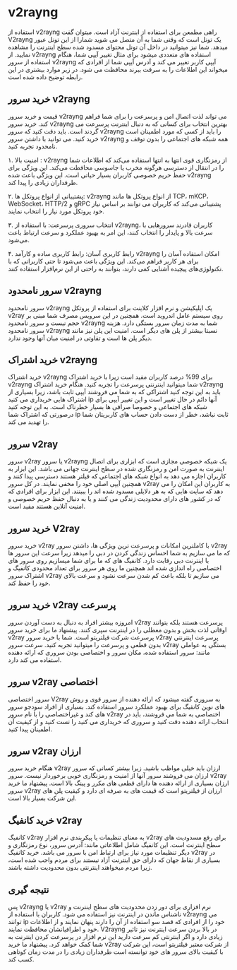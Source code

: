 <meta name="viewport" content="width=device-width, initial-scale=1.0">
<link rel="alternate" hreflang="fa-IR" href="https://github.com/"/>
  <meta name="google-site-verification" content="9HiE3v-4EuFk22VUJBIgXsC7vq9f7P1eu9w00LVnqCo" />
<meta name="title" content="خرید v2rayng">
<meta name="description" content="خرید سرور v2rayng پرسرعت و بدون قطعی دارای رمزنگاری قوی برای حفظ حریم خصوصی کاربران، خرید سرور v2rayng بهترین انتخاب شماست.">
<meta name="keywords" content="خرید v2rayng, خرید سرور v2rayng, خرید v2ray, خرید سرور v2ray">
<meta name="robots" content="index, follow">
<meta http-equiv="Content-Type" content="text/html; charset=utf-8">
<meta name="revisit-after" content="1 days">
<meta name="author" content="فیلتریتو">

# v2rayng
استفاده از v2rayng راهی مطمعن برای استفاده از اینترنت آزاد است. میتوان گفت V2rayng یک تونل است که وقتی شما به آن متصل می شوید شمارا از این تونل عبور میدهد. شما نیز میتوانید در داخل آن تونل محتوای مسدود شده سطح اینترنت را مشاهده نمایید. از v2rayng استفاده های متعددی میشود برای مثال تغییر آیپی شما، هنگام استفاده از سرور v2rayng آیپی کاربر تغییر می کند و آدرس آیپی شما از افرادی که میخواند این اطلاعات را به سرقت ببرند محافظت می شود. در زیر موارد بیشتری در این رابطه توضیح داده شده است.

## خرید سرور v2rayng
قیمت و خرید سرور v2rayng می تواند لذت اتصال امن و پرسرعت را برای شما فراهم کند. خرید سرور v2rayng بهترین انتخاب برای کسانی که به دنبال اینترنت پرسرعت می گردند است. باید دقت کنید که سرور v2rayng را باید از کسی که مورد اطمینان است خرید کنید. می توانید با داشتن سرور v2rayng  همه شبکه های اجتماعی را بدون توقف و نامحدود تجربه کنید.

۱. امنیت بالا : v2rayng از رمزنگاری قوی انتها به انتها استفاده می‌کند که اطلاعات شما را در انتقال از دسترسی هرگونه مخرب یا جاسوسی محافظت می‌کند. این ویژگی برای حفظ حریم خصوصی کاربران بسیار حیاتی است. این ویژگی باعث شده v2rayng طرفداران زیادی را پیدا کند.

۲. پشتیبانی از انواع پروتکل ها: v2rayng از انواع پروتکل ها مانند TCP، mKCP، WebSocket، HTTP/2 و gRPC پشتیبانی می‌کند که کاربران می توانند بر اساس نیاز خود پروتکل مورد نیاز را انتخاب نمایند.

۳. انتخاب سروری پرسرعت: با استفاده از v2rayng، کاربران قادرند سرورهایی با سرعت بالا و پایدار را انتخاب کنند، این امر به بهبود عملکرد و سرعت ارتباط باعث می‌شود.

۴. رابط کاربری آسان: رابط کاربری ساده و کارآمد v2rayng امکان استفاده آسان را برای هر کاربر فراهم می‌کند. این ویژگی باعث می‌شود تا حتی کاربرانی که با تکنولوژی‌های پیچیده آشنایی کمی دارند، بتوانند به راحتی از این نرم‌افزار استفاده کنند.

## سرور نامحدود v2rayng
سرور نامحدود v2rayng یک اپلیکیشن و نرم افزار کلاینت برای استفاده از پروتکل v2ray روی سیستم عامل اندروید است. همچنین در این سرویس مصرف شما مبنی بر حجم نیست و سرور نامحدود v2rayng شما به مدت زمان سرور بستگی دارد. هزینه سرور نامحدود v2rayng نسبتا بیشتر از پلن های دیگر است. امنیت این پلن نیز مانند دیگر پلن ها است و تفاوتی در امنیت میان آنها وجود ندارد.

## خرید اشتراک v2rayng
خرید اشتراک v2rayng برای 99% درصد کاربران مفید است زیرا با خرید اشتراک v2rayng شما میتوانید اینترنتی پرسرعت را تجربه کنید. هنگام خرید اشتراک v2rayng باید به این توجه کنید اشتراکی که به شما می فروشند آیپی ثابت باشد، زیرا بسیاری از اشتراک هایی خریداری می کنید ip آنها دائم در حال تغییر است و این تغییر آیپی برای شبکه های اجتماعی و خصوصا صرافی ها بسیار خطرناک است. به این توجه کنید درصورتی که اشتراک شما ip ثابت نباشد، خطر از دست دادن حساب های کاربریتان شما را تهدید می کند.

## سرور v2ray
سرور v2ray یا سرور v2rayng یک شبکه خصوصی مجازی است که ابزاری برای اتصال اینترنت به صورت امن و رمزنگاری شده در سطح اینترنت جهانی می باشد. این ابزار به کاربران اجازه می دهد به انواع شبکه های اجتماعی که فیلتر هستند دسترسی پیدا کنند و همچنین آیپی اصلی خود را مخفی نمایند. در کل سرور v2ray به کاربران این امکان را می دهد که سایت هایی که به هر دلایلی مسدود شده اند را ببینند. این ابزار برای افرادی که که در کشور های دارای محدودیت زندگی می کنند و یا به دنبال حفظ حریم خصوصی و امنیت آنلاین هستند مفید است.

## خرید سرور V2ray
خرید سرور v2ray با کاملترین امکانات و پرسرعت ترین ویژگی ها، داشتن سرور v2ray که ما می سازیم به شما احساس زندگی کردن در دبی را میدهد زیرا سرعت این سرور ها با اینترنت دبی رقابت دارد. کانفیگ های که ما برای شما میسازیم روی سرور های اختصاصی راه اندازی شده اند همچنین ما روی هر سرور برای تعداد محدودی کانفیگ و اشتراک سرور v2ray می سازیم تا بلکه باعث کم شدن سرعت نشود و سرعت بالای خود را حفظ کند.

## خرید سرور v2ray پرسرعت
امروزه بیشتر افراد به دنبال به دست آوردن سرور v2ray پرسرعت هستند بلکه بتوانند اوقاتی لذت بخش و بدون معطلی را در اینترنت سپری کنند. پیشنهاد ما برای خرید سرور v2ray پرسرعت شرکت فیلتریتو است. شما با خرید سرور v2ray پرسرعت اینترنتی بدون قطعی و پرسرعت را میتوانید تجربه کنید. سرعت سرور v2ray بستگی به عواملی مانند: سرور استفاده شده، مکان سرور و اختصاصی بودن سروری که ارائه دهنده استفاده می کند دارد.

## سرور v2ray اختصاصی
سرور اختصاصی V2ray به سروری گفته میشود که ارائه دهنده از سرور قوی و روش های نوین کانفیگ برای بهبود عملکرد سرور استفاده کند. بسیاری از افراد سودجو سرور های کند و غیراختصاصی را با نام سرور v2ray اختصاصی به شما می فروشند، باید در انتخاب ارائه دهنده دقت کنید و سروری که خریداری می کنید را تست کنید و از کیفیت آن اطمینان پیدا کنید.

## سرور v2ray ارزان
هنگام خرید سرور v2ray ارزان باید خیلی مواظب باشید. زیرا بیشتر کسانی که سرور ارزان می فروشند سرور آنها از امنیت و رمزنگاری خوبی برخوردار نیست. سرور v2ray ارزان بسیاری از ارائه دهنده ها دارای قطعی های مکرر و پینگ بالا است. پیشنهاد ما خرید سرور v2ray ارزان از فیلتریتو است که قیمت های به صرفه ای دارد و کیفیت پلن های این شرکت بسیار بالا است.

## خرید کانفیگ v2ray
کانفیگ v2ray به معنای تنظیمات یا پیکربندی نرم افزار v2ray برای رفع مسدودیت های سطح اینترنت است. این کانفیگ شامل اطلاعاتی مانند: آدرس سرور، نوع رمزنگاری و دیگر تنظیمات مورد نیاز برای ارتباط امن با سرور می باشد. خرید کانفیگ v2ray در بسیاری از نقاط جهان که دارای حق اینترنت آزاد نیستند برای مردم واجب شده است، زیرا مردم میخواهند اینترنتی بدون محدودیت داشته باشند.

## نتیجه گیری
پس v2rayng یا v2ray نرم افزاری برای دور زدن محدودیت های سطح اینترنت و ناشناس ماندن در اینترنت نیز استفاده می شود. کاربران با استفاده از v2rayng می توانند ip خود را از افرادی که قصد سو استفاده از آن را دارند پنهان نمایند و از اطلاعات خود و اطرافیانشان محافظت نمایند. V2rayng در بالا بردن سرعت اینترنت نیز تاثیر زیادی دارد و اگر اینترنتی کم سرعت دارید این نرم افزار در پرسرعت کردن اینترنت به شما کمک خواهد کرد. پیشنهاد ما خرید v2ray از شرکت معتبر فیلتریتو است، این شرکت با کیفیت بالای سرور های خود توانسته است طرفداران زیادی را در مدت زمان کوتاهی کسب کند.
